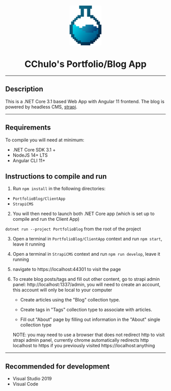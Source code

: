<p align="center">
  <img src="App/ClientApp/src/assets/svg-icons/logo-styled-gradient.svg" width="100"  alt="icon"/>
</p>

<center>
 <h1>CChulo's Portfolio/Blog App</h1>
</center>

---
## Description

This is a .NET Core 3.1 based Web App with Angular 11 frontend. The blog is powered by headless CMS, [strapi](https://strapi.io).

---

## Requirements

To compile you will need at minimum:

- .NET Core SDK 3.1 +
- NodeJS 14+ LTS
- Angular CLI 11+

## Instructions to compile and run

1. Run `npm install` in the following directories:

- `PortfolioBlog/ClientApp`
- `StrapiCMS`

2. You will then need to launch both .NET Core app (which is set up to compile and run the Client App)

`dotnet run --project PortfolioBlog` from the root of the project

3. Open a terminal in `PortfolioBlog/ClientApp` context and run `npm start`, leave it running

4. Open a terminal in `StrapiCMS` context and run `npm run develop`, leave it running

5. navigate to https://localhost:44301 to visit the page

6. To create blog posts/tags and fill out other content, go to strapi admin panel: http://localhost:1337/admin,
you will need to create an account, this account will only be local to your computer


    - Create articles using the "Blog" collection type.

    - Create tags in "Tags" collection type to associate with articles.

    - Fill out "About" page by filling out information in the "About" single collection type
    
    NOTE: you may need to use a browser that does not redirect http to visit strapi admin panel, currently chrome automatically redirects http localhost to https if you previously visited https://localhost:anything

---

## Recommended for development

- Visual Studio 2019
- Visual Code
